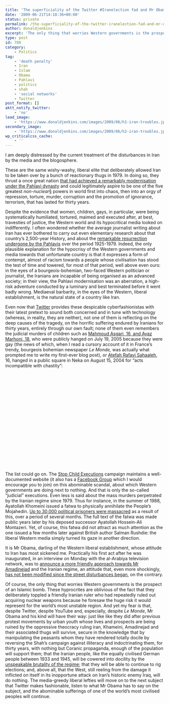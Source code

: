 ```yaml
---
title: 'The superficiality of the Twitter #Iranelection fad and Mr Obama&#8217;s cynicism about the thug regime in Tehran sicken me'
date: '2009-06-21T14:18:36+00:00'
status: private
permalink: /the-superficiality-of-the-twitter-iranelection-fad-and-mr-obamas-cynicism-about-the-thug-regime-in-tehran-sickens-me
author: donaldjenkins
excerpt: 'The only thing that worries Western governments is the prospect of an Islamic bomb. These hyprocrites are oblivious of the fact that they deliberately toppled a friendly Iranian ruler who had repeatedly ruled out acquiring nuclear weapons because he foresaw the huge risk it would represent for the world’s most unstable region. And yet my fear is that, depite Twitter, YouTube and, especially, despite *Le Monde*, Mr Obama and his kind will have their way: just like previous protest movements by urban youth whose lives and prospects are being ruined by the oppressive theocracy ruling iran, Khameini, Amadinejad and their associated thugs will survive, secure in the knowledge that by manipulating the peasants whom they have rendered totally docile by reversing the Shah’s campaign against illiteracy and indoctrinating them, for thirty years, with nothing but Coranic propaganda will support them, that the population, like that of Nazi Germany between 1933 and 1945, will be cowered into docility by the [unspeakable brutality of the regime](http://images.google.com/images?client=safari&rls=en-us&q=iran%20execution&oe=UTF-8&um=1&ie=UTF-8&sa=N&hl=en&tab=wi "Google Image Search"), that they will be able to continue to rig elections and, above all, that the West, still reeling from the damage it inflicted on itself in its inopportune attack on Iran’s historic enemy Irak, will do nothing. The media-greedy liberal lefties will move on to the next subject that Twitter makes fashionable, listen to what Mr Obama has to say on the subject, and the abominable sufferings of one of the world''s most civilised peoples will continue.'
type: post
id: 780
category:
    - Politics
tag:
    - 'death penalty'
    - Iran
    - Islam
    - Obama
    - Pahlavi
    - politics
    - shah
    - 'social networks'
    - Twitter
post_format: []
aktt_notify_twitter:
    - 'no'
lead_image:
    - 'https://www.donaldjenkins.com/images/2009/06/h1-iran-troubles.jpg'
secondary_image:
    - 'https://www.donaldjenkins.com/images/2009/06/h2-iran-troubles.jpg'
wp_criticalcss_cache:
    - ''
---
```

I am deeply distressed by the current treatment of the disturbances in Iran by the media and the blogosphere.

These are the same wishy-washy, liberal elite that deliberately allowed Iran to be taken over by a bunch of reactionary thugs in 1979. In doing so, they thrust a once great nation [that had achieved a remarkably modernisation under the Pahlavi dynasty](https://www.donaldjenkins.com/the-man-who-dreamt-of-a-modern-rich-democratic-peaceful-iran/ "The man who dreamt of a modern, rich, democratic, peaceful Iran") and could legitimately aspire to be one of the five greatest *non-nuclear*[§](#bfn-footnotes-140) powers in world first into chaos, then into an orgy of repression, torture, murder, corruption and the promotion of ignorance, terrorism, that has lasted for thirty years.

Despite the evidence that women, children, gays, in particular, were being systematically humiliated, tortured, maimed and executed after, at best, travesties of justice, the Western world and its hypocritical media looked on indifferently. I often wondered whether the average journalist writing about Iran has ever bothered to carry out even elementary research about that country’s 2,500-year History, and about the [remarkable resurrection undergone by the Pahlavis](http://en.wikipedia.org/wiki/White_Revolution "Read about the White Revolution period in Iran") over the period 1925-1979. Indeed, the only plausible explanation for the hypocrisy of the Western governments and media towards that unfortunate country is that it expresses a form of contempt, almost of racism towards a people whose civilisation has stood the test of time and towered, for most of that period, well above even ours: in the eyes of a bourgeois-bohemian, two-faced Western politician or journalist, the Iranians are incapable of being organised as an advanced society; in their view, the Pahlavi modernisation was an aberration, a high-risk adventure conducted by a luminary and best terminated before it went badly wrong. Mediaeval barbarity, in the eyes of the Western, liberal establishment, is the natural state of a country like Iran.

Even now that [Twitter](http://twitter.com/#search?q=%23IranElection "Twitter: What are you doing?") provides these despicable cyberfashionistas with their latest pretext to sound both concerned and in tune with technology (whereas, in reality, they are neither), not one of them is reflecting on the deep causes of the tragedy, on the horrific suffering endured by Iranians for thirty years, entirely through our own fault; none of them even remembers the judicial murders of children such as [Mahmoud Asgari, 16, and Ayaz Marhoni, 18](http://en.wikipedia.org/wiki/Mahmoud_Asgari_and_Ayaz_Marhoni "Mahmoud Asgari and Ayaz Marhoni - Wikipedia, the free encyclopedia"), who were publicly hanged on July 19, 2005 because they were gay (the news of which, when I read a cursory account of it in France’s trendy, bourgeois bohemian newspaper *Le Monde,* was actually what prompted me to write my first-ever blog post), or [Atefah Rafavi Sahaaleh](http://en.wikipedia.org/wiki/Atefah_Sahaaleh "Atefah Sahaaleh - Wikipedia, the free encyclopedia"), 16, hanged in a public square in Neka on August 15, 2004 for “acts incompatible with chastity”:

<object height="300" width="400"><param name="allowfullscreen" value="true"></param><param name="allowscriptaccess" value="always"></param><param name="movie" value="http://vimeo.com/moogaloop.swf?clip_id=5256648&server=vimeo.com&show_title=1&show_byline=0&show_portrait=1&color=999966&fullscreen=1"></param><embed allowfullscreen="true" allowscriptaccess="always" height="300" src="http://vimeo.com/moogaloop.swf?clip_id=5256648&server=vimeo.com&show_title=1&show_byline=0&show_portrait=1&color=999966&fullscreen=1" type="application/x-shockwave-flash" width="400"></embed></object>

The list could go on. The [Stop Child Executions](http://www.stopchildexecutions.com/ "Stop Child Executions In Iran") campaign maintains a well-documented website (it also has a [Facebook Group](http://www.facebook.com/group.php?gid=2258845188 "Incompatible Browser | Facebook") which I would encourage you to join) on this abominable scandal, about which Western governments are doing next to nothing. And that is only the so-called “judicial” executions. Even less is said about the mass murders perpetrated by the Iranian regime since 1979. Thus for instance, in the summer of 1988, Ayatollah Khomeini issued a fatwa to physically annihilate the People’s Mojahedin. [Up to 30,000 political prisoners were massacred](http://en.wikipedia.org/wiki/1988_executions_of_Iranian_political_prisoners "1988 executions of Iranian political prisoners - Wikipedia, the free encyclopedia") as a result of this, over a period of several months. The full text of the fatwa was made public years later by his deposed successor Ayatollah Hossein-Ali Montazeri. Yet, of course, this fatwa did not attract as much attention as the one issued a few months later against British author Salman Rushdie: the liberal Western media simply turned its gaze in another direction.

It is Mr Obama, darling of the Western liberal establishment, whose attitude to Iran has most sickened me. Practically his first act after he was inaugurated, in an interview on Monday with the al-Arabiya television network, was to [announce a more friendly approach towards Mr Amadinejad](http://www.guardian.co.uk/world/2009/jan/28/barack-obama-letter-to-iran "Revealed: the letter Barack Obama's team hope will heal Iran rift | World news | guardian.co.uk") and the Iranian regime, an attitude that, even more shockingly, [has not been modified since the street disturbances began](http://feeds.nytimes.com/click.phdo?i=877548afe2c3d8c712c0666f04f76867 "U.S. Officials to Continue to Engage Iran - NYTimes.com"), on the contrary.

Of course, the only thing that worries Western governments is the prospect of an Islamic bomb. These hyprocrites are oblivious of the fact that they deliberately toppled a friendly Iranian ruler who had repeatedly ruled out acquiring nuclear weapons because he foresaw the huge risk it would represent for the world’s most unstable region. And yet my fear is that, despite Twitter, despite YouTube and, especially, despite *Le Monde*, Mr Obama and his kind will have their way: just like like they did after previous protest movements by urban youth whose lives and prospects are being ruined by the oppressive theocracy ruling iran, Khameini, Amadinejad and their associated thugs will survive, secure in the knowledge that by manipulating the peasants whom they have rendered totally docile by reversing the Shah’s campaign against illiteracy and indoctrinating them, for thirty years, with nothing but Coranic propaganda, enough of the population will support them; that the Iranian people, like the equally civilised German people between 1933 and 1945, will be cowered into docility by the [unspeakable brutality of the regime](http://images.google.com/images?client=safari&rls=en-us&q=iran%20execution&oe=UTF-8&um=1&ie=UTF-8&sa=N&hl=en&tab=wi "Google Image Search"); that they will be able to continue to rig elections; and, above all, that the West, still reeling from the damage it inflicted on itself in its inopportune attack on Iran’s historic enemy Iraq, will do nothing. The media-greedy liberal lefties will move on to the next subject that Twitter makes fashionable, listen to what Mr Obama has to say on the subject, and the abominable sufferings of one of the world’s most civilised peoples will continue.

<div class="bfn-footnotes" data-container="" data-post-id="140" id="bfn-footnotes-140" style="display: none;">### References


</div>
